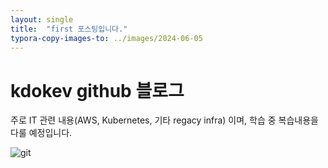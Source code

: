 ```yaml
---
layout: single
title:  "first 포스팅입니다."
typora-copy-images-to: ../images/2024-06-05
---
```


# kdokev github 블로그 

주로 IT 관련 내용(AWS, Kubernetes, 기타 regacy infra) 이며, 학습 중 복습내용을 다룰 예정입니다. 

![git](https://github.com/kdokev/kdokev.github.io/assets/71358664/e6c95f4c-efd1-4ade-bf25-6104f9db3c56)
